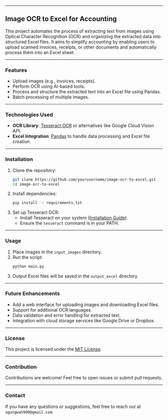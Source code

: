 
---

## Image OCR to Excel for Accounting

This project automates the process of extracting text from images using Optical Character Recognition (OCR) and organizing the extracted data into structured Excel files. It aims to simplify accounting by enabling users to upload scanned invoices, receipts, or other documents and automatically process them into an Excel sheet.

---

### Features
- Upload images (e.g., invoices, receipts).
- Perform OCR using AI-based tools.
- Process and structure the extracted text into an Excel file using Pandas.
- Batch processing of multiple images.

---

### Technologies Used
- **OCR Library**: [Tesseract OCR](https://github.com/tesseract-ocr/tesseract) or alternatives like Google Cloud Vision API.
- **Excel Integration**: [Pandas](https://pandas.pydata.org/) to handle data processing and Excel file creation.

---

### Installation
1. Clone the repository:
   ```bash
   git clone https://github.com/yourusername/image-ocr-to-excel.git
   cd image-ocr-to-excel
   ```
2. Install dependencies:
   ```bash
   pip install -r requirements.txt
   ```
3. Set up Tesseract OCR:
   - Install Tesseract on your system ([Installation Guide](https://github.com/tesseract-ocr/tesseract)).
   - Ensure the `tesseract` command is in your PATH.

---

### Usage
1. Place images in the `input_images` directory.
2. Run the script:
   ```bash
   python main.py
   ```
3. Output Excel files will be saved in the `output_excel` directory.

---

### Future Enhancements
- Add a web interface for uploading images and downloading Excel files.
- Support for additional OCR languages.
- Data validation and error handling for extracted text.
- Integration with cloud storage services like Google Drive or Dropbox.

---

### License
This project is licensed under the [MIT License](LICENSE.txt).

---

### Contribution
Contributions are welcome! Feel free to open issues or submit pull requests.

---

### Contact
If you have any questions or suggestions, feel free to reach out at `agungwah900@gmail.com`.